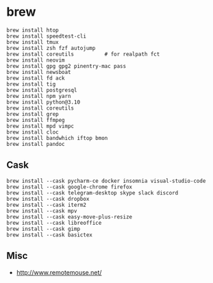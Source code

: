 # brew

    brew install htop
    brew install speedtest-cli
    brew install tmux
    brew install zsh fzf autojump
    brew install coreutils          # for realpath fct
    brew install neovim
    brew install gpg gpg2 pinentry-mac pass
    brew install newsboat
    brew install fd ack
    brew install tig
    brew install postgresql
    brew install npm yarn
    brew install python@3.10
    brew install coreutils
    brew install grep
    brew install ffmpeg
    brew install mpd vimpc
    brew install cloc
    brew install bandwhich iftop bmon
    brew install pandoc

## Cask 

    brew install --cask pycharm-ce docker insomnia visual-studio-code
    brew install --cask google-chrome firefox
    brew install --cask telegram-desktop skype slack discord
    brew install --cask dropbox
    brew install --cask iterm2
    brew install --cask mpv
    brew install --cask easy-move-plus-resize
    brew install --cask libreoffice
    brew install --cask gimp
    brew install --cask basictex
    
## Misc

* http://www.remotemouse.net/
